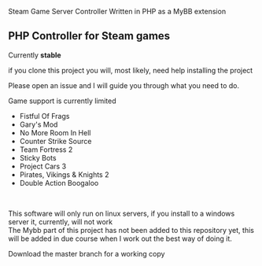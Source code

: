 Steam Game Server Controller
Written in PHP as a MyBB extension
<p><h2>PHP Controller for Steam games</h2>Currently <b>stable</b></p>
<p>if you clone this project you will, most likely, need help installing the project</p>
<p>Please open an issue and I will guide you through what you need to do.</p>
<p>Game support is currently limited</p>
<ul>
<li>Fistful Of Frags</li>
<li>Gary's Mod</li>
<li>No More Room In Hell</li>
<li>Counter Strike Source</li>
<li>Team Fortress 2</li>
<li>Sticky Bots</li>
<li>Project Cars 3</li>
<li>Pirates, Vikings & Knights 2</li>
<li>Double Action Boogaloo</li>
</ul>
<br>
<p>This software will only run on linux servers, if you install to a windows server it, currently, will not work<br>
The Mybb part of this project has not been added to this repository yet, this will be added in due course when I work out the best way of doing it.
</p>
<p>Download the master branch for a working copy</p>

